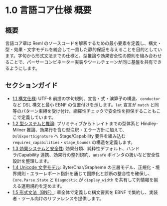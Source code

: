 # 1.0 言語コア仕様 概要

## 概要

言語コア章は Reml のソースコードを解釈するための最小要素を定義し、構文・型・効果・文字モデルを統合して一貫した静的保証を与えることを目的としています。字句から形式文法までの仕様と、型推論や効果安全性の原則を組み合わせることで、パーサーコンビネーター実装やツールチェーンが同じ基盤を共有できるようにします。

## セクションガイド

- [1.1 構文仕様](1-1-syntax.md): UTF-8 前提の字句規則、宣言・式・演算子の構造、`conductor` など DSL 構文と最小 EBNF の位置付けを示します。`let` 宣言が `match` と同等のパターン束縛を受け付け、網羅性チェックで安全性を担保することもここで定義しています。
- [1.2 型システムと推論](1-2-types-Inference.md): プリミティブからトレイトまでの型体系と Hindley-Milner 推論、効果行を含む型注釈・エラー方針に加えて、`DslExportSignature` へ Stage/Capability 要件を組み込む `requires_capabilities`・`stage_bounds` の構造を定義します。
- [1.3 効果システムと安全性](1-3-effects-safety.md): 効果分類、純粋性デフォルト、ハンドラ/Capability 連携、効果行の整列規約、`unsafe` ポインタの扱いなど安全性設計を整理します。
- [1.4 Unicode 文字モデル](1-4-test-unicode-model.md): Byte/Char/Grapheme の三層モデル、正規化・境界規則・エラーレポート指針を通じて国際化と診断の整合性を確保し、`Core.Parse.State` と `Diagnostic` が `display_width` を共有して列情報を揃える運用規約を定めます。
- [1.5 形式文法（BNF）](1-5-formal-grammar-bnf.md): 章全体で定義した構文要素を EBNF で集約し、実装者・ツール向けのリファレンスを提供します。
